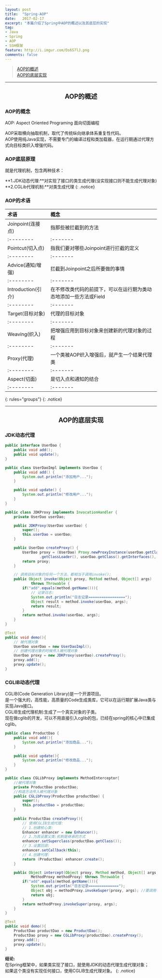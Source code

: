 ```yaml
---
layout: post
title:  "Spring-AOP"
date:   2017-02-17
excerpt: "本篇介绍了Spring中AOP的概述以及其底层的实现"
tag:
- Java 
- Spring
- AOP
- SSH框架
feature: http://i.imgur.com/Ds6S7lJ.png
comments: false
---  
```


><a href="#1">AOP的概述</a>  
><a href="#2">AOP的底层实现</a>   
   

***

<a name="1"></a>

## <center>AOP的概述</center> 


### AOP的概念

AOP: Aspect Oriented Programing 面向切面编程  

AOP采取横向抽取机制，取代了传统纵向继承体系重复性代码。  
AOP使用纯Java实现，不需要专门的编译过程和类加载器，在运行期通过代理方式向目标类织入增强代码。  


### AOP底层原理

就是代理机制，包含两种技术：

**1.JDK动态代理:**对实现了接口的类生成代理(没实现接口则不能生成代理对象)  
**2.CGLib代理机制:**对类生成代理
{: .notice}


### AOP的术语

|    术语   |   概念  | 
|:-------- |:------- |
| Joinpoint(连接点)|指那些被拦截到的方法 |
|:-------- |:------- |
| Pointcut(切入点)|指我们要对哪些Joinpoint进行拦截的定义|
|:-------- |:------- |
| Advice(通知/增强) | 拦截到Joinpoint之后所要做的事情 |
|:-------- |:------- |
| Introduction(引介)| 在不修改类代码的前提下，可以在运行期为类动态地添加一些方法或Field |
|:-------- |:------- |
| Target(目标对象)| 代理的目标对象 |
|:-------- |:------- |
| Weaving(织入)| 把增强应用到目标对象来创建新的代理对象的过程|
|:-------- |:------- |
| Proxy(代理)  | 一个类被AOP织入增强后，就产生一个结果代理类 |
|:-------- |:------- |
| Aspect(切面)| 是切入点和通知的结合|
|:-------- |:------- |
{: rules="groups"}
{: .notice}


***

<a name="2"></a>

## <center>AOP的底层实现</center> 


### JDK动态代理

```java
public interface UserDao {
	public void add();
	public void update();
}
```

```java
public class UserDaoImpl implements UserDao {
	public void add() {
		System.out.println("添加用户...");
	}

	public void update() {
		System.out.println("修改用户...");
	}
}
```

```java
public class JDKProxy implements InvocationHandler {
	private UserDao userDao;

	public JDKProxy(UserDao userDao) {
		super();
		this.userDao = userDao;
	}

	public UserDao createProxy() {
		UserDao proxy = (UserDao) Proxy.newProxyInstance(userDao.getClass()
				.getClassLoader(), userDao.getClass().getInterfaces(), this);
		return proxy;
	}

	// 调用目标对象的任何一个方法，都相当于调用invoke();
	public Object invoke(Object proxy, Method method, Object[] args)
			throws Throwable {
		if("add".equals(method.getName())){
			// 记录日志:
			System.out.println("日志记录=================");
			Object result = method.invoke(userDao, args);
			return result;
		}
		return method.invoke(userDao, args);
	}
}
```


```java
@Test
public void demo(){
	// 被代理对象
	UserDao userDao = new UserDaoImpl();
	// 创建代理对象的时候传入被代理对象
	UserDao proxy = new JDKProxy(userDao).createProxy();
	proxy.add();
	proxy.update();
}
```

### CGLIB动态代理


CGLIB(Code Generation Library)是一个开源项目。  
是一个强大的，高性能，高质量的Code生成类库，它可以在运行期扩展Java类与实现Java接口。   
CGLIB生成代理机制:生成了一个真实对象的子类。  
现在做cglib的开发，可以不用直接引入cglib的包，已经在spring的核心中已集成cglib。  


```java
public class ProductDao {
	public void add(){
		System.out.println("添加商品...");
	}
	
	public void update(){
		System.out.println("修改商品...");
	}
}
```

```java
public class CGLibProxy implements MethodInterceptor{
	//被代理对象
	private ProductDao productDao;
    //构造方法传入被代理对象
	public CGLibProxy(ProductDao productDao) {
		super();
		this.productDao = productDao;
	}
	
	public ProductDao createProxy(){
		// 使用CGLIB生成代理:
		// 1.创建核心类:
		Enhancer enhancer = new Enhancer();
		// 2.为其设置父类:机制是继承的方式
		enhancer.setSuperclass(productDao.getClass());
		// 3.设置回调:
		enhancer.setCallback(this);
		// 4.创建代理:
		return (ProductDao) enhancer.create();
	}

	public Object intercept(Object proxy, Method method, Object[] args,
			MethodProxy methodProxy) throws Throwable {
		if("add".equals(method.getName())){
			System.out.println("日志记录==============");
			Object obj = methodProxy.invokeSuper(proxy, args); //要调用子类代理对象
			return obj;
		}
		return methodProxy.invokeSuper(proxy, args);
	}
}
```

```java
@Test
public void demo(){
	ProductDao productDao = new ProductDao();
	ProductDao proxy = new CGLibProxy(productDao).createProxy();
	proxy.add();
	proxy.update();
}
```


**结论:**  
在Spring框架中，如果类实现了接口，就使用JDK的动态代理生成代理对象；  
如果这个类没有实现任何接口，使用CGLIB生成代理对象。
{: .notice}